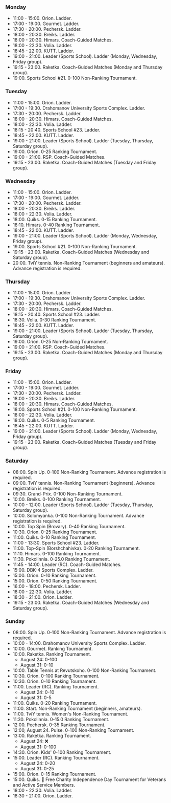 ﻿
[//]: # (Use 🏆 for ranking events, 🏅 for non-ranking events, ❌ for canceled events)

<h3 id="monday">Monday</h3>

* 11:00 - 15:00. Orion. Ladder.
* 17:00 - 19:00. Gourmet. Ladder.
* 17:30 - 20:00. Pechersk. Ladder.
* 18:00 - 20:30. Breiks. Ladder.
* 18:00 - 20:30. Himars. Coach-Guided Matches.
* 18:00 - 22:30. Volia. Ladder.
* 18:45 - 22:00. KUTT. Ladder.
* 19:00 - 21:00. Leader (Sports School). Ladder (Monday, Wednesday, Friday group).
* 19:15 - 23:00. Raketka. Coach-Guided Matches (Monday and Thursday group).
* 19:00. Sports School #21. 0-100 Non-Ranking Tournament.

<h3 id="tuesday">Tuesday</h3>

* 11:00 - 15:00. Orion. Ladder.
* 17:00 - 19:30. Drahomanov University Sports Complex. Ladder.
* 17:30 - 20:00. Pechersk. Ladder.
* 18:00 - 20:30. Himars. Coach-Guided Matches.
* 18:00 - 22:30. Volia. Ladder.
* 18:15 - 20:40. Sports School #23. Ladder.
* 18:45 - 22:00. KUTT. Ladder.
* 19:00 - 21:00. Leader (Sports School). Ladder (Tuesday, Thursday, Saturday group).
* 19:00. Orion. 0-25 Ranking Tournament.
* 19:00 - 21:00. RSP. Coach-Guided Matches.
* 19:15 - 23:00. Raketka. Coach-Guided Matches (Tuesday and Friday group).

<h3 id="wednesday">Wednesday</h3>

* 11:00 - 15:00. Orion. Ladder.
* 17:00 - 19:00. Gourmet. Ladder.
* 17:30 - 20:00. Pechersk. Ladder.
* 18:00 - 20:30. Breiks. Ladder.
* 18:00 - 22:30. Volia. Ladder.
* 18:00. Quiks. 0-15 Ranking Tournament.
* 18:10. Himars. 0-40 Ranking Tournament.
* 18:45 - 22:00. KUTT. Ladder.
* 19:00 - 21:00. Leader (Sports School). Ladder (Monday, Wednesday, Friday group).
* 19:00. Sports School #21. 0-100 Non-Ranking Tournament.
* 19:15 - 23:00. Raketka. Coach-Guided Matches (Wednesday and Saturday group).
* 20:00. TviY tennis. Non-Ranking Tournament (beginners and amateurs). Advance registration is required.

<h3 id="thursday">Thursday</h3>

* 11:00 - 15:00. Orion. Ladder.
* 17:00 - 19:30. Drahomanov University Sports Complex. Ladder.
* 17:30 - 20:00. Pechersk. Ladder.
* 18:00 - 20:30. Himars. Coach-Guided Matches.
* 18:15 - 20:40. Sports School #23. Ladder.
* 18:30. Volia. 0-30 Ranking Tournament.
* 18:45 - 22:00. KUTT. Ladder.
* 19:00 - 21:00. Leader (Sports School). Ladder (Tuesday, Thursday, Saturday group).
* 19:00. Orion. 0-25 Non-Ranking Tournament.
* 19:00 - 21:00. RSP. Coach-Guided Matches.
* 19:15 - 23:00. Raketka. Coach-Guided Matches (Monday and Thursday group).

<h3 id="friday">Friday</h3>

* 11:00 - 15:00. Orion. Ladder.
* 17:00 - 19:00. Gourmet. Ladder.
* 17:30 - 20:00. Pechersk. Ladder.
* 18:00 - 20:30. Breiks. Ladder.
* 18:00 - 20:30. Himars. Coach-Guided Matches.
* 18:00. Sports School #21. 0-100 Non-Ranking Tournament.
* 18:00 - 22:30. Volia. Ladder.
* 18:00. Quiks. 0-5 Ranking Tournament.
* 18:45 - 22:00. KUTT. Ladder.
* 19:00 - 21:00. Leader (Sports School). Ladder (Monday, Wednesday, Friday group).
* 19:15 - 23:00. Raketka. Coach-Guided Matches (Tuesday and Friday group).

<h3 id="saturday">Saturday</h3>

* 08:00. Spin Up. 0-100 Non-Ranking Tournament. Advance registration is required.
* 09:00. TviY tennis. Non-Ranking Tournament (beginners). Advance registration is required.
* 09:30. Grand-Prix. 0-100 Non-Ranking Tournament.
* 10:00. Breiks. 0-100 Ranking Tournament.
* 10:00 - 12:00. Leader (Sports School). Ladder (Tuesday, Thursday, Saturday group).
* 10:00. Solomyanka. 0-100 Non-Ranking Tournament. Advance registration is required.
* 10:00. Top Spin (Brovary). 0-40 Ranking Tournament.
* 10:30. Orion. 0-25 Ranking Tournament.
* 11:00. Quiks. 0-10 Ranking Tournament.
* 11:00 - 13:30. Sports School #23. Ladder.
* 11:00. Top-Spin (Borshchahivka). 0-20 Ranking Tournament.
* 11:10. Himars. 0-100 Ranking Tournament.
* 11:30. Pokolinnia. 0-25.0 Ranking Tournament.
* 11:45 - 14:00. Leader (RC). Coach-Guided Matches.
* 15:00. DBK-4 Sports Complex. Ladder.
* 15:00. Orion. 0-10 Ranking Tournament.
* 15:00. Orion. 0-50 Ranking Tournament.
* 16:00 - 18:00. Pechersk. Ladder.
* 18:00 - 22:30. Volia. Ladder.
* 18:30 - 21:00. Orion. Ladder.
* 19:15 - 23:00. Raketka. Coach-Guided Matches (Wednesday and Saturday group).

<h3 id="sunday">Sunday</h3>

* 08:00. Spin Up. 0-100 Non-Ranking Tournament. Advance registration is required.
* 10:00 - 14:00. Drahomanov University Sports Complex. Ladder.
* 10:00. Gourmet. Ranking Tournament.
* 10:00. Raketka. Ranking Tournament.
  * August 24: 0-100
  * August 31: 0-10
* 10:00. Table Tennis at Revutskoho. 0-100 Non-Ranking Tournament.
* 10:30. Orion. 0-100 Ranking Tournament.
* 10:30. Orion. 0-10 Ranking Tournament.
* 11:00. Leader (RC). Ranking Tournament.
  * August 24: 0-10
  * August 31: 0-5
* 11:00. Quiks. 0-20 Ranking Tournament.
* 11:00. Start. Non-Ranking Tournament (beginners, amateurs).
* 11:00. TviY tennis. Women's Non-Ranking Tournament.
* 11:30. Pokolinnia. 0-15.0 Ranking Tournament.
* 12:00. Pechersk. 0-35 Ranking Tournament.
* 12:00, August 24. Pulse. 0-100 Non-Ranking Tournament.
* 13:00. Raketka. Ranking Tournament.
  * August 24: ❌
  * August 31: 0-100
* 14:30. Orion. Kids' 0-100 Ranking Tournament.
* 15:00. Leader (RC). Ranking Tournament.
  * August 24: 0-20
  * August 31: 0-25
* 15:00. Orion. 0-15 Ranking Tournament.
* 15:00. Quiks. 🏅 Free Charity Independence Day Tournament for Veterans and Active Service Members.
* 18:00 - 22:30. Volia. Ladder.
* 18:30 - 21:00. Orion. Ladder.
